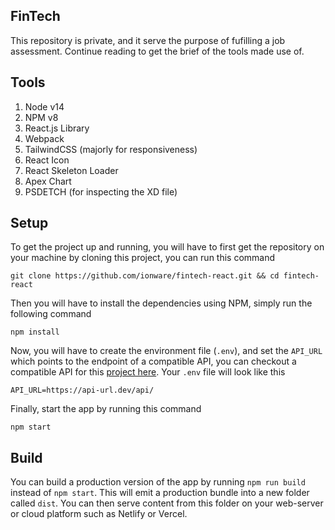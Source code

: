 ## FinTech
This repository is private, and it serve the purpose of fufilling a job assessment. Continue reading to get the brief of the tools made use of.

## Tools
1. Node v14
2. NPM v8
3. React.js Library
4. Webpack
5. TailwindCSS (majorly for responsiveness)
6. React Icon
7. React Skeleton Loader
8. Apex Chart
9. PSDETCH (for inspecting the XD file)

## Setup
To get the project up and running, you will have to first get the repository on your machine by cloning this project, you can run this command
```ssh
git clone https://github.com/ionware/fintech-react.git && cd fintech-react 
```

Then you will have to install the dependencies using NPM, simply run the following command
```ssh
npm install
```

Now, you will have to create the environment file (`.env`), and set the `API_URL` which points to the endpoint of a compatible API, you can checkout a compatible API for this 
[project here](https://github.com/ionware/fintech-api). Your `.env` file will look like this
```
API_URL=https://api-url.dev/api/
```

Finally, start the app by running this command
```
npm start
```

## Build
You can build a production version of the app by running `npm run build` instead of `npm start`. This will emit a production bundle into a new folder called `dist`. You can then serve content from this folder on your web-server or cloud platform such as Netlify or Vercel.